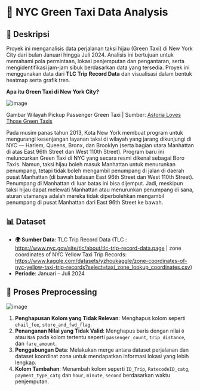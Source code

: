 # 🚖 NYC Green Taxi Data Analysis

## 📖 Deskripsi
Proyek ini menganalisis data perjalanan taksi hijau (Green Taxi) di New York City dari bulan Januari hingga Juli 2024. Analisis ini bertujuan untuk memahami pola permintaan, lokasi penjemputan dan pengantaran, serta mengidentifikasi jam-jam sibuk berdasarkan data yang tersedia. Proyek ini menggunakan data dari **TLC Trip Record Data** dan visualisasi dalam bentuk heatmap serta grafik tren.

**Apa itu Green Taxi di New York City?**

![image](https://github.com/user-attachments/assets/3b78a8ed-ee59-4e90-86bf-569e0ae0d2be)

Gambar Wilayah Pickup Passenger Green Taxi | Sumber: [Astoria Loves Those Green Taxis](https://weheartastoria.com/2014/06/astoria-loves-those-green-taxis/)

  Pada musim panas tahun 2013, Kota New York membuat program untuk mengurangi kesenjangan layanan taksi di wilayah yang jarang dikunjungi di NYC — Harlem, Queens, Bronx, dan Brooklyn (serta bagian utara Manhattan di atas East 96th Street dan West 110th Street). Program baru ini meluncurkan Green Taxi di NYC yang secara resmi dikenal sebagai Boro Taxis.
Namun, taksi hijau boleh masuk Manhattan untuk menurunkan penumpang, tetapi tidak boleh mengambil penumpang di jalan di daerah pusat Manhattan (di bawah batasan East 96th Street dan West 110th Street). Penumpang di Manhattan di luar batas ini bisa dijemput. Jadi, meskipun taksi hijau dapat melewati Manhattan atau menurunkan penumpang di sana, aturan utamanya adalah mereka tidak diperbolehkan mengambil penumpang di pusat Manhattan dari East 96th Street ke bawah.

## 📊 Dataset
- **🌍 Sumber Data**: TLC Trip Record Data
  (TLC : https://www.nyc.gov/site/tlc/about/tlc-trip-record-data.page | zone coordinates of NYC Yellow Taxi Trip Records: https://www.kaggle.com/datasets/yzhoukaggle/zone-coordinates-of-nyc-yellow-taxi-trip-records?select=taxi_zone_lookup_coordinates.csv)
- **Periode**: Januari – Juli 2024

## 🔄 Proses Preprocessing
![image](https://github.com/user-attachments/assets/73d6b088-803f-4d28-829b-7d2fcdf23a20)
1. **Penghapusan Kolom yang Tidak Relevan**: Menghapus kolom seperti `ehail_fee`, `store_and_fwd_flag`.
2. **Penanganan Nilai yang Tidak Valid**: Menghapus baris dengan nilai `0` atau `NaN` pada kolom tertentu seperti `passenger_count`, `trip_distance`, dan `fare_amount`.
3. **Penggabungan Data**: Melakukan merge antara dataset perjalanan dan dataset koordinat zona untuk mendapatkan informasi lokasi yang lebih lengkap.
4. **Kolom Tambahan**: Menambah kolom seperti `ID_Trip`, `RatecodeID_catg`, `payment_type_catg` dan `hour`, `minute`, `second` berdasarkan waktu penjemputan.

